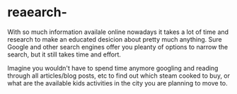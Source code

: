 # reaearch-

With so much information availale online nowadays it takes a lot of time and research to make an educated desicion about pretty much anything. Sure Google and other search engines offer you pleanty of options to narrow the search, but it still takes time and effort. 

Imagine you wouldn't have to spend time anymore googling and reading through all articles/blog posts, etc to find out which steam cooked to buy, or what are the available kids activities in the city you are planning to move to.  


